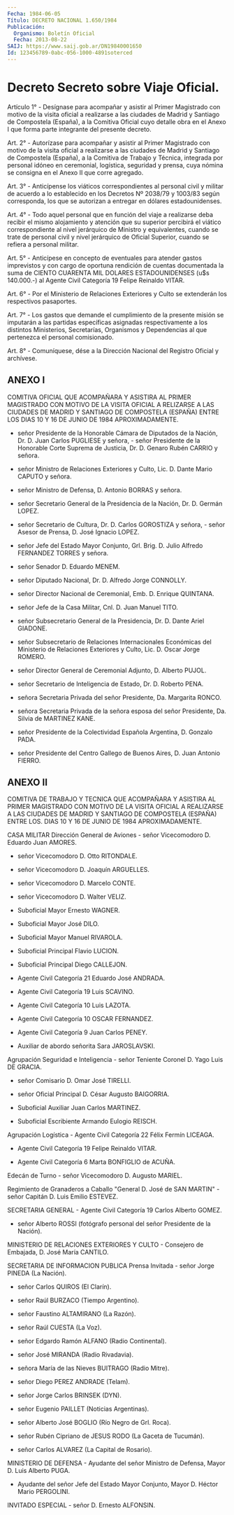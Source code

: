 ```yaml
---
Fecha: 1984-06-05
Título: DECRETO NACIONAL 1.650/1984
Publicación:
  Organismo: Boletín Oficial
  Fecha: 2013-08-22
SAIJ: https://www.saij.gob.ar/DN19840001650
Id: 123456789-0abc-056-1000-4891soterced
---
```

# Decreto Secreto sobre Viaje Oficial.

<a id="1"></a>
Artículo 1° - Desígnase para acompañar y asistir al Primer Magistrado con motivo de la visita oficial a realizarse a las ciudades de Madrid y Santiago de Compostela (España), a la Comitiva Oficial cuyo detalle obra en el  Anexo I que forma parte integrante del presente decreto.

<a id="2"></a>
Art. 2° - Autorízase para acompañar y asistir al Primer Magistrado con motivo de la visita oficial a realizarse a las ciudades de Madrid y Santiago de Compostela (España), a la Comitiva de Trabajo y Técnica, integrada por personal idóneo en ceremonial, logística, seguridad y prensa, cuya nómina se consigna en el  Anexo II que corre agregado.

<a id="3"></a>
Art. 3° - Anticípense los viáticos correspondientes al personal civil y militar de acuerdo a lo establecido en los  Decretos Nº 2038/79 y 1003/83 según corresponda, los que se autorizan a entregar en dólares estadounidenses.

<a id="4"></a>
Art. 4° - Todo aquel personal que en función del viaje a realizarse deba recibir el mismo alojamiento y atención que su superior percibirá el viático correspondiente al nivel jerárquico de Ministro y equivalentes, cuando se trate de personal civil y nivel jerárquico de Oficial Superior, cuando se refiera a personal militar.

<a id="5"></a>
Art. 5° - Anticípese en concepto de eventuales para atender gastos imprevistos y con cargo de oportuna rendición de cuentas documentada la suma de CIENTO CUARENTA MIL DOLARES ESTADOUNIDENSES (u$s 140.000.-) al Agente Civil Categoría 19 Felipe Reinaldo VITAR.

<a id="6"></a>
Art. 6° - Por el Ministerio de Relaciones Exteriores y Culto se extenderán los respectivos pasaportes.

<a id="7"></a>
Art. 7° - Los gastos que demande el cumplimiento de la presente misión se imputarán a las partidas específicas asignadas respectivamente a los distintos Ministerios, Secretarías, Organismos y Dependencias al que pertenezca el personal comisionado.

<a id="8"></a>
Art. 8° - Comuníquese, dése a la Dirección Nacional del Registro Oficial y archívese.

## ANEXO I

COMITIVA OFICIAL QUE ACOMPAÑARA Y ASISTIRA AL PRIMER MAGISTRADO CON MOTIVO DE LA VISITA OFICIAL A RELIZARSE A LAS CIUDADES DE MADRID Y SANTIAGO DE COMPOSTELA (ESPAÑA) ENTRE LOS DIAS 10 Y 16 DE JUNIO DE 1984 APROXIMADAMENTE.

- señor Presidente de la Honorable Cámara de Diputados de la Nación, Dr. D. Juan Carlos PUGLIESE y señora, - señor Presidente de la Honorable Corte Suprema de Justicia, Dr. D. Genaro Rubén CARRIO y señora.

- señor Ministro de Relaciones Exteriores y Culto, Lic. D. Dante Mario CAPUTO y señora.

- señor Ministro de Defensa, D. Antonio BORRAS y señora.

- señor Secretario General de la Presidencia de la Nación, Dr. D. Germán LOPEZ.

- señor Secretario de Cultura, Dr. D. Carlos GOROSTIZA y señora, - señor Asesor de Prensa, D. José Ignacio LOPEZ.

- señor Jefe del Estado Mayor Conjunto, Grl. Brig. D. Julio Alfredo FERNANDEZ TORRES y señora.

- señor Senador D. Eduardo MENEM.

- señor Diputado Nacional, Dr. D. Alfredo Jorge CONNOLLY.

- señor Director Nacional de Ceremonial, Emb. D. Enrique QUINTANA.

- señor Jefe de la Casa Militar, Cnl. D. Juan Manuel TITO.

- señor Subsecretario General de la Presidencia, Dr. D. Dante Ariel GIADONE.

- señor Subsecretario de Relaciones Internacionales Económicas del Ministerio de Relaciones Exteriores y Culto, Lic. D. Oscar Jorge ROMERO.

- señor Director General de Ceremonial Adjunto, D. Alberto PUJOL.

- señor Secretario de Inteligencia de Estado, Dr. D. Roberto PENA.

- señora Secretaria Privada del señor Presidente, Da. Margarita RONCO.

- señora Secretaria Privada de la señora esposa del señor Presidente, Da. Silvia de MARTINEZ KANE.

- señor Presidente de la Colectividad Española Argentina, D. Gonzalo PADA.

- señor Presidente del Centro Gallego de Buenos Aires, D. Juan Antonio FIERRO.

## ANEXO II

COMITIVA DE TRABAJO Y TECNICA QUE ACOMPAÑARA Y ASISTIRA AL PRIMER MAGISTRADO CON MOTIVO DE LA VISITA OFICIAL A REALIZARSE A LAS CIUDADES DE MADRID Y SANTIAGO DE COMPOSTELA (ESPAÑA) ENTRE LOS. DIAS 10 Y 16 DE JUNIO DE 1984 APROXIMADAMENTE.

CASA MILITAR Dirección General de Aviones - señor Vicecomodoro D. Eduardo Juan AMORES.

- señor Vicecomodoro D. Otto RITONDALE.

- señor Vicecomodoro D. Joaquín ARGUELLES.

- señor Vicecomodoro D. Marcelo CONTE.

- señor Vicecomodoro D. Walter VELIZ.

- Suboficial Mayor Ernesto WAGNER.

- Suboficial Mayor José DILO.

- Suboficial Mayor Manuel RIVAROLA.

- Suboficial Principal Flavio LUCION.

- Suboficial Principal Diego CALLEJON.

- Agente Civil Categoría 21 Eduardo José ANDRADA.

- Agente Civil Categoría 19 Luis SCAVINO.

- Agente Civil Categoría 10 Luis LAZOTA.

- Agente Civil Categoría 10 OSCAR FERNANDEZ.

- Agente Civil Categoría 9 Juan Carlos PENEY.

- Auxiliar de abordo señorita Sara JAROSLAVSKI.

Agrupación Seguridad e Inteligencia - señor Teniente Coronel D. Yago Luis DE GRACIA.

- señor Comisario D. Omar José TIRELLI.

- señor Oficial Principal D. César Augusto BAIGORRIA.

- Suboficial Auxiliar Juan Carlos MARTINEZ.

- Suboficial Escribiente Armando Eulogio REISCH.

Agrupación Logística - Agente Civil Categoría 22 Félix Fermín LICEAGA.

- Agente Civil Categoría 19 Felipe Reinaldo VITAR.

- Agente Civil Categoría 6 Marta BONFIGLIO de ACUÑA.

Edecán de Turno - señor Vicecomodoro D. Augusto MARIEL.

Regimiento de Granaderos a Caballo "General D. José de SAN MARTIN" - señor Capitán D. Luis Emilio ESTEVEZ.

SECRETARIA GENERAL - Agente Civil Categoría 19 Carlos Alberto GOMEZ.

- señor Alberto ROSSI (fotógrafo personal del señor Presidente de la Nación).

MINISTERIO DE RELACIONES EXTERIORES Y CULTO - Consejero de Embajada, D. José María CANTILO.

SECRETARIA DE INFORMACION PUBLICA Prensa Invitada - señor Jorge PINEDA (La Nación).

- señor Carlos QUIROS (El Clarín).

- señor Raúl BURZACO (Tiempo Argentino).

- señor Faustino ALTAMIRANO (La Razón).

- señor Raúl CUESTA (La Voz).

- señor Edgardo Ramón ALFANO (Radio Continental).

- señor José MIRANDA (Radio Rivadavia).

- señora María de las Nieves BUITRAGO (Radio Mitre).

- señor Diego PEREZ ANDRADE (Telam).

- señor Jorge Carlos BRINSEK (DYN).

- señor Eugenio PAILLET (Noticias Argentinas).

- señor Alberto José BOGLIO (Río Negro de Grl. Roca).

- señor Rubén Cipriano de JESUS RODO (La Gaceta de Tucumán).

- señor Carlos ALVAREZ (La Capital de Rosario).

MINISTERIO DE DEFENSA - Ayudante del señor Ministro de Defensa, Mayor D. Luis Alberto PUGA.

- Ayudante del señor Jefe del Estado Mayor Conjunto, Mayor D. Héctor Mario PERGOLINI.

INVITADO ESPECIAL - señor D. Ernesto ALFONSIN.